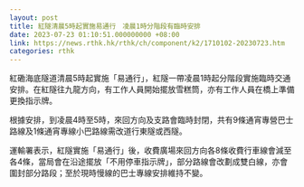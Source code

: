 ```yaml
---
layout: post
title: 紅隧清晨5時起實施易通行　凌晨1時分階段有臨時安排
date: 2023-07-23 01:10:51.000000000 +08:00
link: https://news.rthk.hk/rthk/ch/component/k2/1710102-20230723.htm
categories: rthk
---
```


紅磡海底隧道清晨5時起實施「易通行」，紅隧一帶凌晨1時起分階段實施臨時交通安排。在紅隧往九龍方向，有工作人員開始擺放雪糕筒，亦有工作人員在橋上準備更換指示牌。

根據安排，到凌晨4時至5時，來回方向及支路會臨時封閉，共有9條通宵專營巴士路線及1條通宵專線小巴路線需改道行東隧或西隧。

運輸署表示，紅隧實施「易通行」後，收費廣場來回方向各8條收費行車線會減至各4條，當局會在沿途擺放「不用停車指示牌」，部分路線會改劃成雙白線，亦會圍封部分路段；至於現時慢線的巴士專線安排維持不變。
